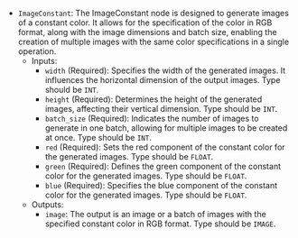 - `ImageConstant`: The ImageConstant node is designed to generate images of a constant color. It allows for the specification of the color in RGB format, along with the image dimensions and batch size, enabling the creation of multiple images with the same color specifications in a single operation.
    - Inputs:
        - `width` (Required): Specifies the width of the generated images. It influences the horizontal dimension of the output images. Type should be `INT`.
        - `height` (Required): Determines the height of the generated images, affecting their vertical dimension. Type should be `INT`.
        - `batch_size` (Required): Indicates the number of images to generate in one batch, allowing for multiple images to be created at once. Type should be `INT`.
        - `red` (Required): Sets the red component of the constant color for the generated images. Type should be `FLOAT`.
        - `green` (Required): Defines the green component of the constant color for the generated images. Type should be `FLOAT`.
        - `blue` (Required): Specifies the blue component of the constant color for the generated images. Type should be `FLOAT`.
    - Outputs:
        - `image`: The output is an image or a batch of images with the specified constant color in RGB format. Type should be `IMAGE`.
